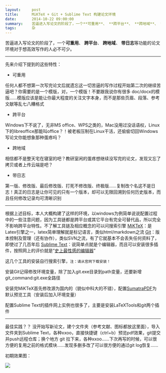 ```yaml
---
layout:     post
title:      MiKTeX + Git + Sublime Text 构建论文环境
date:       2014-10-22 09:00:00
summary:    苦逼进入写论文的阶段了，一个**可重用**、 **跨平台**、 **跨地域**、 **带日志**等功能的论文环境对于想高效写作的人必不可少
tags:       杂
---
```


苦逼进入写论文的阶段了，一个**可重用**、 **跨平台**、 **跨地域**、 **带日志**等功能的论文环境对于想高效写作的人必不可少。


----------


先来介绍下提到的这些特性：

 - 可重用

任何人都不想第一次写完论文后就遗忘这一切苦逼的写作过程开始第二次的继续苦逼吧？你需要的是一个模版，对，一个模版！不要跟我说你有很多 doc/docx的模版……模版应该是能让你最大程度的关注文字本身，而不是那些页眉、段落、参考文献等乱七八糟格式

 - 跨平台

Windows下不说了，无非MS office、WPS之类的，Mac没用过没话语权，Linux下的libreoffice那能叫office？！被老板压制在Linux干活，还偷偷切回Windows写论文你能想象那种蛋疼吗？

 - 跨地域

相信都不是整天宅在寝室的吧？教研室闲的蛋疼想继续没写完的论文，发现又忘了拷贝或者上传云端是吧？

 - 带日志

第一版、修改版、最后修改版、打死不修改版、终极版……复制改个名这不是日志！真正的日志是让你可见的只有一个版本，却可以无限回溯到任何历史版本，而且任何修改记录均可清晰识别

----------

根据上述目标，本人大概构建了这样的环境，以windows为例简单说说配置过程中的一些注意问题，因为工具链都是跨平台或其它平台有完全可替代品，所以完全不影响跨平台特性。不了解工具链及相应概念的可以问搜索引擎
[MiKTeX][1]：是Latex引擎之一，latex简单理解就是标记语言，类似html/markdown之流
[Git][2]：版本控制及管理（还有协作），类似SVN之流，有了它就基本不会丢失任何资料了，即使过了几百年后
[Sublime Text][3]：说简单点就是个编辑器，而且可以安装很多插件，按照网上的评价就是“[史上最性感的编辑器][4]”


这几个工具的安装自行搜索引擎，`注：请从官网下载安装！`

安装Git记得修改环境变量，除了加入git.exe目录到path变量，还要新增
git_command:git.exe全路径

安装完MiKTeX首先修改源为国内的（貌似中科大的不错），配置[SumatraPDF][5]为默认预览工具（安装后加入环境变量）

配置Sublime Text的插件网上实例也很多了，主要是安装LaTeXTools和git两个插件


----------


最佳实践？？
没开始写新论文，建个文件夹（参考文献、图标都放这里面），导入文件夹到Sublime Text，各种xxoo，直接快捷键（ctrl+b）预览pdf效果，git提交并push远程仓库；换个地方 git 拉下来，各种xxoo……下次再写的时候，可以很方便的复用之前的格式模块……发现多删多改了可以很方便的通过git log恢复……

初期效果图：

![](https://dn-getlink.qbox.me/abfddb4c-5a07-11e4-8e89-e9fb64110075.png)


  [1]: http://miktex.org/
  [2]: http://git-scm.com/
  [3]: http://www.sublimetext.com/
  [4]: http://www.w3ceasy.com/%E5%8F%B2%E4%B8%8A%E6%9C%80%E6%80%A7%E6%84%9F%E7%9A%84%E7%BC%96%E8%BE%91%E5%99%A8sublime-text-3%E7%9B%AE%E5%89%8D%E8%83%BD%E7%94%A8%E6%94%AF%E6%8C%81%E7%9A%84%E6%8F%92%E4%BB%B6%E6%8E%A8%E8%8D%90/
  [5]: http://blog.kowalczyk.info/software/sumatrapdf/free-pdf-reader.html
